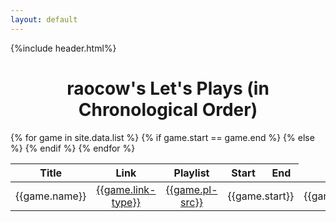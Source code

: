 ```yaml
---
layout: default
---
```

{%include header.html%}

<h1 style="text-align: center;">raocow's Let's Plays (in Chronological Order)</h1>

<table class="table table-sm table-hover">
<colgroup>
<col style="text-align:center;"/>
<col style="text-align:center;"/>
<col style="text-align:center;"/>
<col style="text-align:center;"/>
<col style="text-align:center;"/>
</colgroup>

<thead>
<tr>
	<th style="text-align:center;">Title</th>
	<th style="text-align:center;">Link</th>
	<th style="text-align:center;">Playlist</th>
	<th style="text-align:center;">Start</th>
	<th style="text-align:center;">End</th>
</tr>
</thead>

<tbody>
{% for game in site.data.list %}
<tr>
	<td style="text-align:center;">{{game.name}}</td>
	<td style="text-align:center;"><a href="{{game.link}}">{{game.link-type}}</a></td>
	<td style="text-align:center;"><a href="{{game.pl}}">{{game.pl-src}}</a></td>
	{% if game.start == game.end %}
	<td style="text-align:center;" colspan=2>{{game.start}}</td>	
	{% else %}
	<td style="text-align:center;">{{game.start}}</td>
	<td style="text-align:center;">{{game.end}}</td>
	{% endif %}
</tr>
<tr>
{% endfor %}
</tr>